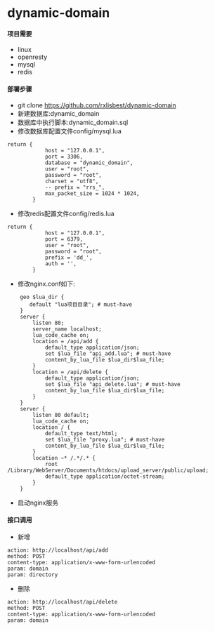 # dynamic-domain
#### 项目需要
- linux
- openresty
- mysql
- redis

#### 部署步骤
- git clone https://github.com/rxlisbest/dynamic-domain
- 新建数据库:dynamic_domain 
- 数据库中执行脚本:dynamic_domain.sql
- 修改数据库配置文件config/mysql.lua
```
return {
            host = "127.0.0.1",
            port = 3306,
            database = "dynamic_domain",
            user = "root",
            password = "root",
            charset = "utf8",
            -- prefix = "rrs_",
            max_packet_size = 1024 * 1024,
        }
```
- 修改redis配置文件config/redis.lua
```
return {
            host = "127.0.0.1",
            port = 6379,
            user = "root",
            password = "root",
            prefix = 'dd_',
            auth = '',
        }
```
- 修改nginx.conf如下:
```
    geo $lua_dir {
       default "lua项目目录"; # must-have
    }
    server {
        listen 80;
        server_name localhost;
        lua_code_cache on;
        location = /api/add {
            default_type application/json;
            set $lua_file "api_add.lua"; # must-have
            content_by_lua_file $lua_dir$lua_file;
        }
        location = /api/delete {
            default_type application/json;
            set $lua_file "api_delete.lua"; # must-have
            content_by_lua_file $lua_dir$lua_file;
        }
    }
    server {
        listen 80 default;
        lua_code_cache on;
        location / {
            default_type text/html;
            set $lua_file "proxy.lua"; # must-have
            content_by_lua_file $lua_dir$lua_file;
        }
        location ~* /.*/.* {
            root /Library/WebServer/Documents/htdocs/upload_server/public/upload;
            default_type application/octet-stream;
        }
    }
```
- 启动nginx服务
#### 接口调用
- 新增
```
action: http://localhost/api/add
method: POST
content-type: application/x-www-form-urlencoded 
param: domain
param: directory
```
- 删除
```
action: http://localhost/api/delete
method: POST
content-type: application/x-www-form-urlencoded 
param: domain
```
